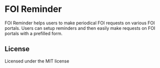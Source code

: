 FOI Reminder
============

FOI Reminder helps users to make periodical FOI requests on various FOI portals.
Users can setup reminders and then easily make requests on FOI portals with a prefilled form.


## License

Licensed under the MIT license